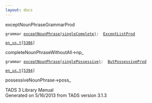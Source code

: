 ```yaml
---
layout: docs
---
```

<span class="title">exceptNounPhrase</span><span class="type">GrammarProd</span>

`grammar `<span class="classExtLink">[`exceptNounPhrase(singleComplete)`](../object/exceptNounPhrase(singleComplete).html)</span>` :   `[`ExceptListProd`](../object/ExceptListProd.html)

[`en_us.t`](../file/en_us.t.html)`[`[`5386`](../source/en_us.t.html#5386)`]`



completeNounPhraseWithoutAll-\>np\_  



`grammar `<span class="classExtLink">[`exceptNounPhrase(singlePossessive)`](../object/exceptNounPhrase(singlePossessive).html)</span>` :   `[`ButPossessiveProd`](../object/ButPossessiveProd.html)

[`en_us.t`](../file/en_us.t.html)`[`[`5394`](../source/en_us.t.html#5394)`]`



possessiveNounPhrase-\>poss\_  





TADS 3 Library Manual  
Generated on 5/16/2013 from TADS version 3.1.3


